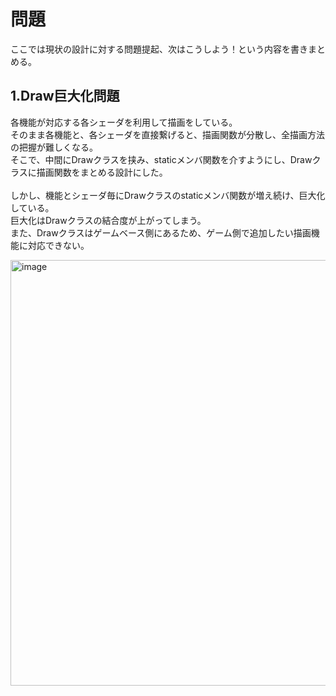 # 問題

ここでは現状の設計に対する問題提起、次はこうしよう！という内容を書きまとめる。

## 1.Draw巨大化問題

各機能が対応する各シェーダを利用して描画をしている。 </br>
そのまま各機能と、各シェーダを直接繋げると、描画関数が分散し、全描画方法の把握が難しくなる。</br>
そこで、中間にDrawクラスを挟み、staticメンバ関数を介すようにし、Drawクラスに描画関数をまとめる設計にした。</br>
</br>
しかし、機能とシェーダ毎にDrawクラスのstaticメンバ関数が増え続け、巨大化している。</br>
巨大化はDrawクラスの結合度が上がってしまう。</br>
また、Drawクラスはゲームベース側にあるため、ゲーム側で追加したい描画機能に対応できない。</br>

<img width="922" height="681" alt="image" src="https://github.com/user-attachments/assets/8a73deb5-bf9a-4efa-9c20-0cae874e44ee" />
